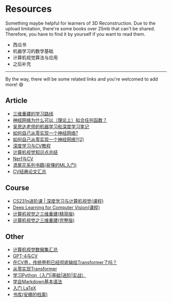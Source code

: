 # Resources
Something maybe helpful for learners of 3D Reconstruction.
Due to the upload limitation, there're some books over 25mb that can't be shared.
Therefore, you have to find it by yourself if you want to read them.

* 西瓜书
* 机器学习的数学基础
* 计算机视觉算法与应用
* 之后补充

-----------------------------------
By the way, there will be some related links and you're welcomed to add more! :smile:

## Article
* [三维重建的学习路线](https://www.zhihu.com/question/279217836/answer/2925386519)
* [神经网络为什么可以（理论上）拟合任何函数？](https://www.zhihu.com/question/268384579/answer/2995111320)
* [吴恩达老师的机器学习和深度学习笔记](https://zhuanlan.zhihu.com/p/136194148)
* [如何自己从零实现一个神经网络?](https://www.zhihu.com/question/314879954/answer/2655433794)
* [如何自己从零实现一个神经网络?(2)](https://www.zhihu.com/question/314879954/answer/638380202)
* [深度学习与CV教程](https://www.showmeai.tech/article-detail/260)
* [计算机视觉知识点总结](https://zhuanlan.zhihu.com/p/58776542)
* [Nerf与CV](https://zhuanlan.zhihu.com/p/559025481)
* [鸢尾花系列书籍(易懂的ML入门)](https://github.com/Visualize-ML)
* [CV经典论文汇总](https://github.com/yizt/cv-papers/blob/master/%E8%AE%A1%E7%AE%97%E6%9C%BA%E8%A7%86%E8%A7%89%E7%BB%8F%E5%85%B8%E8%AE%BA%E6%96%87%E5%9C%B0%E5%9D%80%E6%B1%87%E6%80%BB.md)

## Course
* [CS231n进阶课 | 深度学习与计算机视觉(课程)](https://www.bilibili.com/video/BV13P4y1t7gM/?t=11&spm_id_from=333.1350.jump_directly)
* [Deep Learning for Computer Vision(课程)](https://csdiy.wiki/%E6%B7%B1%E5%BA%A6%E5%AD%A6%E4%B9%A0/EECS498-007/)
* [计算机视觉之三维重建(精简版)](https://www.bilibili.com/video/BV15f4y1v7pa/)
* [计算机视觉之三维重建(完整版)](https://www.bilibili.com/video/BV1mT4y1o7Q2/?spm_id_from=333.788&vd_source=04499900d9e2f5fed9feaea999ac6cf4)

## Other
* [计算机视觉数据集汇总](https://zhuanlan.zhihu.com/p/99680662)
* [GPT-4与CV](https://zhuanlan.zhihu.com/p/616966879)
* [在CV界，传统卷积已经彻底输给Transformer了吗？](https://www.zhihu.com/question/531529633/answer/3284029493)
* [从零实现Transformer](https://zhuanlan.zhihu.com/p/648127076)
* [学习Python（入门|基础|进阶|实战）](https://zhuanlan.zhihu.com/p/421726412)
* [学会Markdown基本语法](https://zhuanlan.zhihu.com/p/270716843)
* [入门 LaTeX](https://www.zhihu.com/question/62943097/answer/2507170664)
* [书库(安娜的档案)](https://zh.annas-archive.org/)

